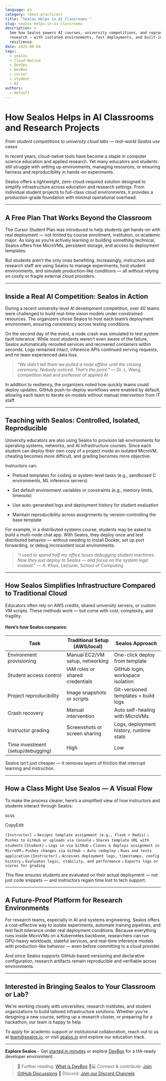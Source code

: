 ```yaml
---
language: en
category: (best-practices)
title: "Sealos Helps in AI Classrooms "
slug: sealos-helps-in-ai-classrooms
description: >
  See how Sealos powers AI courses, university competitions, and reproducible
  research — with isolated environments, fast deployments, and built-in
  resilience.
date: 2025-08-04
tags:
  - sealos
  - Cloud-Native
  - DevOps
  - DevBox
  - cursor
  - student
  - AI
authors:
  - default
---
```


# How Sealos Helps in AI Classrooms and Research Projects

_From student competitions to university cloud labs — real-world Sealos use cases_

In recent years, cloud-native tools have become a staple in computer science education and applied research. Yet many educators and students still struggle with setting up environments, managing resources, or ensuring fairness and reproducibility in hands-on experiments.

Sealos offers a lightweight, zero-cloud-required solution designed to simplify infrastructure across education and research settings. From individual student projects to full-class cloud environments, it provides a production-grade foundation with minimal operational overhead.

----------

## A Free Plan That Works Beyond the Classroom

The Cursor Student Plan was introduced to help students get hands-on with real deployment — not limited by course enrollment, institution, or academic major. As long as you’re actively learning or building something technical, Sealos offers free MicroVMs, persistent storage, and access to deployment templates.

But students aren’t the only ones benefiting. Increasingly, instructors and research staff are using Sealos to manage experiments, host student environments, and simulate production-like conditions — all without relying on costly or fragile external cloud providers.

----------

## Inside a Real AI Competition: Sealos in Action

During a recent university-level AI development competition, over 40 teams were challenged to build real-time vision models under constrained resources. The organizers chose Sealos to host each team’s deployment environment, ensuring consistency across testing conditions.

On the second day of the event, a node crash was simulated to test system fault tolerance. While most students weren’t even aware of the failure, Sealos automatically rerouted services and recovered containers within seconds. Logs remained intact, inference APIs continued serving requests, and no team experienced data loss.

> _"We didn’t tell them we pulled a node offline until the closing ceremony. Nobody noticed. That’s the point."_ — Dr. L. Wang, competition lead and professor of applied AI

In addition to resiliency, the organizers noted how quickly teams could deploy updates. GitHub push-to-deploy workflows were enabled by default, allowing each team to iterate on models without manual intervention from IT staff.

----------

## Teaching with Sealos: Controlled, Isolated, Reproducible

University educators are also using Sealos to provision lab environments for operating systems, networks, and AI infrastructure courses. Since each student can deploy their own copy of a project inside an isolated MicroVM, cheating becomes more difficult, and grading becomes more objective.

Instructors can:

-   Preload templates for coding or system-level tasks (e.g., sandboxed C environments, ML inference servers)
    
-   Set default environment variables or constraints (e.g., memory limits, timeouts)
    
-   Use auto-generated logs and deployment history for student evaluation
    
-   Maintain reproducibility across assignments by version-controlling the base template
    

For example, in a distributed systems course, students may be asked to build a multi-node chat app. With Sealos, they deploy once and test distributed behavior — without needing to install Docker, set up port forwarding, or debug inconsistent local environments.

> _“I used to spend half my office hours debugging student machines. Now they just deploy to Sealos — and focus on the system logic instead.”_ — A. Khoo, Lecturer, School of Computing

----------

## How Sealos Simplifies Infrastructure Compared to Traditional Cloud

Educators often rely on AWS credits, shared university servers, or custom VM scripts. These methods work — but come with cost, complexity, and fragility.

#### Here’s how Sealos compares:
|Task|Traditional Setup (AWS/local)|Sealos Approach|
|----------------|-------------------------------|-----------------------------|
|Environment provisioning|Manual EC2/VM setup, networking|One-click deploy from template|
|Student access control|IAM roles or shared credentials|GitHub login, workspace isolation|
|Project reproducibility|Image snapshots or scripts|Git-versioned templates + build logs|
|Crash recovery|Manual intervention|Auto self-healing with MicroVMs|
|Instructor grading|Screenshots or screen sharing|Logs, deployment history, runtime stats|
|Time investment (setup/debugging)|High|Low|

Sealos isn’t just cheaper — it removes layers of friction that interrupt learning and instruction.

----------

## How a Class Might Use Sealos — A Visual Flow

To make the process clearer, here’s a simplified view of how instructors and students interact through Sealos:

scss

CopyEdit

`[Instructor] ↓` 
`Designs template assignment (e.g., Flask + Redis)` `↓` 
`Pushes to GitHub or uploads via Console` `↓` 
`Shares template URL with students` `[Student]` `↓` 
`Logs in via GitHub` `↓` 
`Clones & deploys assignment in MicroVM` `↓` `Pushes changes via GitHub → Auto redeploy` `↓` 
`Runs and tests application` `[Instructor]` `↓` 
`Accesses deployment logs, timestamps, config history` `↓` 
`Evaluates logic, stability, and performance` `↓` 
`Exports logs or scores for grading`

This flow ensures students are evaluated on their actual deployment — not just code snippets — and instructors regain time lost to tech support.

----------

## A Future-Proof Platform for Research Environments

For research teams, especially in AI and systems engineering, Sealos offers a cost-effective way to isolate experiments, automate training pipelines, and test fault tolerance under real deployment conditions. Because everything runs inside MicroVMs on a Kubernetes backbone, researchers can run GPU-heavy workloads, stateful services, and real-time inference models with production-like behavior — even before committing to a cloud provider.

And since Sealos supports GitHub-based versioning and declarative configuration, research artifacts remain reproducible and verifiable across environments.

----------

## Interested in Bringing Sealos to Your Classroom or Lab?

We’re working closely with universities, research institutes, and student organizations to build tailored infrastructure solutions. Whether you’re designing a new course, setting up a research cluster, or preparing for a hackathon, our team is happy to help.

To apply for academic support or institutional collaboration, reach out to us at team@sealos.io, or visit [sealos.io](https://sealos.io) and explore our education track.

----------

**Explore Sealos** - Get [started in minutes](https://os.sealos.io) or explore [DevBox](https://sealos.io/devbox) for a HA-ready developer environment.

> 💬 Further reading: [What is DevBox](https://sealos.io/blog/what-is-devbox) 
> 🧑💻 Connect & contribute: [Join GitHub Discussions](https://github.com/labring/sealos/discussions) 
> 🚀 Discord: [Join our Discord Channels](https://go.sealos.io/discord)
